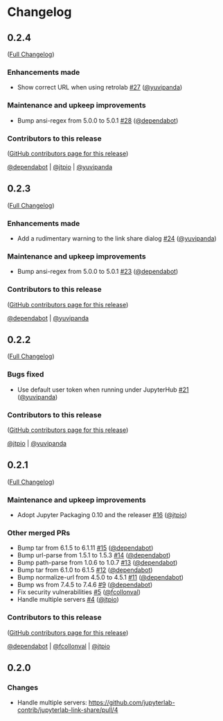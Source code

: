 # Changelog

<!-- <START NEW CHANGELOG ENTRY> -->

## 0.2.4

([Full Changelog](https://github.com/jupyterlab-contrib/jupyterlab-link-share/compare/v0.2.3...ffb6a15bbae346be5a491f0e36fd9811038bdd4b))

### Enhancements made

- Show correct URL when using retrolab [#27](https://github.com/jupyterlab-contrib/jupyterlab-link-share/pull/27) ([@yuvipanda](https://github.com/yuvipanda))

### Maintenance and upkeep improvements

- Bump ansi-regex from 5.0.0 to 5.0.1 [#28](https://github.com/jupyterlab-contrib/jupyterlab-link-share/pull/28) ([@dependabot](https://github.com/dependabot))

### Contributors to this release

([GitHub contributors page for this release](https://github.com/jupyterlab-contrib/jupyterlab-link-share/graphs/contributors?from=2021-11-19&to=2021-11-19&type=c))

[@dependabot](https://github.com/search?q=repo%3Ajupyterlab-contrib%2Fjupyterlab-link-share+involves%3Adependabot+updated%3A2021-11-19..2021-11-19&type=Issues) | [@jtpio](https://github.com/search?q=repo%3Ajupyterlab-contrib%2Fjupyterlab-link-share+involves%3Ajtpio+updated%3A2021-11-19..2021-11-19&type=Issues) | [@yuvipanda](https://github.com/search?q=repo%3Ajupyterlab-contrib%2Fjupyterlab-link-share+involves%3Ayuvipanda+updated%3A2021-11-19..2021-11-19&type=Issues)

<!-- <END NEW CHANGELOG ENTRY> -->

## 0.2.3

([Full Changelog](https://github.com/jupyterlab-contrib/jupyterlab-link-share/compare/v0.2.2...1d6bfefc6c0cbfc45217381350dd84de4378fd6d))

### Enhancements made

- Add a rudimentary warning to the link share dialog [#24](https://github.com/jupyterlab-contrib/jupyterlab-link-share/pull/24) ([@yuvipanda](https://github.com/yuvipanda))

### Maintenance and upkeep improvements

- Bump ansi-regex from 5.0.0 to 5.0.1 [#23](https://github.com/jupyterlab-contrib/jupyterlab-link-share/pull/23) ([@dependabot](https://github.com/dependabot))

### Contributors to this release

([GitHub contributors page for this release](https://github.com/jupyterlab-contrib/jupyterlab-link-share/graphs/contributors?from=2021-11-19&to=2021-11-19&type=c))

[@dependabot](https://github.com/search?q=repo%3Ajupyterlab-contrib%2Fjupyterlab-link-share+involves%3Adependabot+updated%3A2021-11-19..2021-11-19&type=Issues) | [@yuvipanda](https://github.com/search?q=repo%3Ajupyterlab-contrib%2Fjupyterlab-link-share+involves%3Ayuvipanda+updated%3A2021-11-19..2021-11-19&type=Issues)

## 0.2.2

([Full Changelog](https://github.com/jupyterlab-contrib/jupyterlab-link-share/compare/v0.2.1...526163e1029b265c52f05f37466e365c30a28a3b))

### Bugs fixed

- Use default user token when running under JupyterHub [#21](https://github.com/jupyterlab-contrib/jupyterlab-link-share/pull/21) ([@yuvipanda](https://github.com/yuvipanda))

### Contributors to this release

([GitHub contributors page for this release](https://github.com/jupyterlab-contrib/jupyterlab-link-share/graphs/contributors?from=2021-09-13&to=2021-11-19&type=c))

[@jtpio](https://github.com/search?q=repo%3Ajupyterlab-contrib%2Fjupyterlab-link-share+involves%3Ajtpio+updated%3A2021-09-13..2021-11-19&type=Issues) | [@yuvipanda](https://github.com/search?q=repo%3Ajupyterlab-contrib%2Fjupyterlab-link-share+involves%3Ayuvipanda+updated%3A2021-09-13..2021-11-19&type=Issues)

## 0.2.1

([Full Changelog](https://github.com/jupyterlab-contrib/jupyterlab-link-share/compare/0.2.0...a9ab3dde03285a7b8597ceb1e26412bcf01bebca))

### Maintenance and upkeep improvements

- Adopt Jupyter Packaging 0.10 and the releaser [#16](https://github.com/jupyterlab-contrib/jupyterlab-link-share/pull/16) ([@jtpio](https://github.com/jtpio))

### Other merged PRs

- Bump tar from 6.1.5 to 6.1.11 [#15](https://github.com/jupyterlab-contrib/jupyterlab-link-share/pull/15) ([@dependabot](https://github.com/dependabot))
- Bump url-parse from 1.5.1 to 1.5.3 [#14](https://github.com/jupyterlab-contrib/jupyterlab-link-share/pull/14) ([@dependabot](https://github.com/dependabot))
- Bump path-parse from 1.0.6 to 1.0.7 [#13](https://github.com/jupyterlab-contrib/jupyterlab-link-share/pull/13) ([@dependabot](https://github.com/dependabot))
- Bump tar from 6.1.0 to 6.1.5 [#12](https://github.com/jupyterlab-contrib/jupyterlab-link-share/pull/12) ([@dependabot](https://github.com/dependabot))
- Bump normalize-url from 4.5.0 to 4.5.1 [#11](https://github.com/jupyterlab-contrib/jupyterlab-link-share/pull/11) ([@dependabot](https://github.com/dependabot))
- Bump ws from 7.4.5 to 7.4.6 [#9](https://github.com/jupyterlab-contrib/jupyterlab-link-share/pull/9) ([@dependabot](https://github.com/dependabot))
- Fix security vulnerabilities [#5](https://github.com/jupyterlab-contrib/jupyterlab-link-share/pull/5) ([@fcollonval](https://github.com/fcollonval))
- Handle multiple servers [#4](https://github.com/jupyterlab-contrib/jupyterlab-link-share/pull/4) ([@jtpio](https://github.com/jtpio))

### Contributors to this release

([GitHub contributors page for this release](https://github.com/jupyterlab-contrib/jupyterlab-link-share/graphs/contributors?from=2021-02-10&to=2021-09-13&type=c))

[@dependabot](https://github.com/search?q=repo%3Ajupyterlab-contrib%2Fjupyterlab-link-share+involves%3Adependabot+updated%3A2021-02-10..2021-09-13&type=Issues) | [@fcollonval](https://github.com/search?q=repo%3Ajupyterlab-contrib%2Fjupyterlab-link-share+involves%3Afcollonval+updated%3A2021-02-10..2021-09-13&type=Issues) | [@jtpio](https://github.com/search?q=repo%3Ajupyterlab-contrib%2Fjupyterlab-link-share+involves%3Ajtpio+updated%3A2021-02-10..2021-09-13&type=Issues)

## 0.2.0

### Changes

- Handle multiple servers: https://github.com/jupyterlab-contrib/jupyterlab-link-share/pull/4
